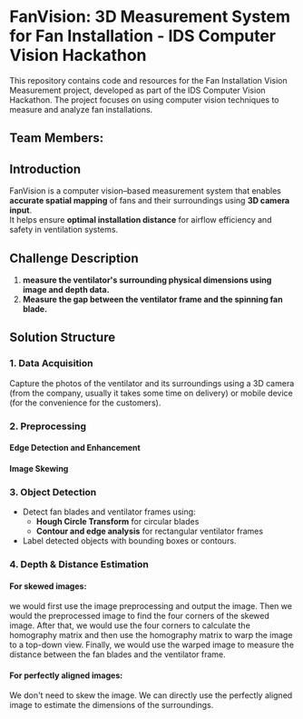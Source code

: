 # FanVision: 3D Measurement System for Fan Installation - IDS Computer Vision Hackathon
This repository contains code and resources for the Fan Installation Vision Measurement project, developed as part of the IDS Computer Vision Hackathon. The project focuses on using computer vision techniques to measure and analyze fan installations.
## Team Members:

## Introduction
FanVision is a computer vision–based measurement system that enables **accurate spatial mapping** of fans and their surroundings using **3D camera input**.  
It helps ensure **optimal installation distance** for airflow efficiency and safety in ventilation systems.

## Challenge Description
1. **measure the ventilator's surrounding physical dimensions using image and depth data.**  
2. **Measure the gap between the ventilator frame and the spinning fan blade.**  

## Solution Structure

### 1. Data Acquisition
Capture the photos of the ventilator and its surroundings using a 3D camera (from the company, usually it takes some time on delivery) or mobile device (for the convenience for the customers).

### 2. Preprocessing
#### Edge Detection and Enhancement


#### Image Skewing




### 3. Object Detection
- Detect fan blades and ventilator frames using:
  - **Hough Circle Transform** for circular blades
  - **Contour and edge analysis** for rectangular ventilator frames
- Label detected objects with bounding boxes or contours.

### 4. Depth & Distance Estimation
#### For skewed images:
we would first use the image preprocessing and output the image. Then we would the preprocessed image to find the four corners of the skewed image. After that, we would use the four corners to calculate the homography matrix and then use the homography matrix to warp the image to a top-down view. Finally, we would use the warped image to measure the distance between the fan blades and the ventilator frame.


#### For perfectly aligned images:
We don't need to skew the image. We can directly use the perfectly aligned image to estimate the dimensions of the surroundings.






